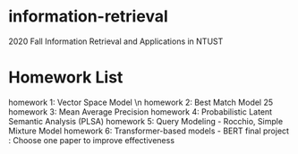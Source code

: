 # information-retrieval
2020 Fall Information Retrieval and Applications in NTUST

# Homework List
homework 1: Vector Space Model \n
homework 2: Best Match Model 25
homework 3: Mean Average Precision
homework 4: Probabilistic Latent Semantic Analysis (PLSA)
homework 5: Query Modeling - Rocchio, Simple Mixture Model
homework 6: Transformer-based models - BERT
final project : Choose one paper to improve effectiveness
